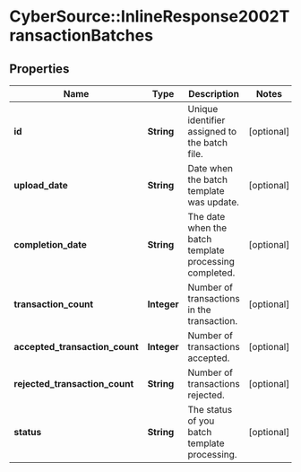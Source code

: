 # CyberSource::InlineResponse2002TransactionBatches

## Properties
Name | Type | Description | Notes
------------ | ------------- | ------------- | -------------
**id** | **String** | Unique identifier assigned to the batch file. | [optional] 
**upload_date** | **String** | Date when the batch template was update. | [optional] 
**completion_date** | **String** | The date when the batch template processing completed. | [optional] 
**transaction_count** | **Integer** | Number of transactions in the transaction. | [optional] 
**accepted_transaction_count** | **Integer** | Number of transactions accepted. | [optional] 
**rejected_transaction_count** | **String** | Number of transactions rejected. | [optional] 
**status** | **String** | The status of you batch template processing. | [optional] 



